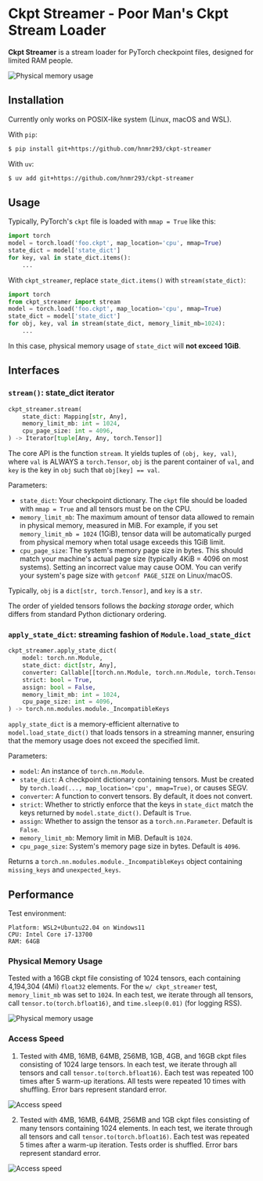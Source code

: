 # Ckpt Streamer - Poor Man's Ckpt Stream Loader

**Ckpt Streamer** is a stream loader for PyTorch checkpoint files, designed for limited RAM people.

![Physical memory usage](test/test.png)

## Installation

Currently only works on POSIX-like system (Linux, macOS and WSL).

With `pip`:

```bash
$ pip install git+https://github.com/hnmr293/ckpt-streamer
```

With `uv`:

```bash
$ uv add git+https://github.com/hnmr293/ckpt-streamer
```

## Usage
Typically, PyTorch's `ckpt` file is loaded with `mmap = True` like this:

```python
import torch
model = torch.load('foo.ckpt', map_location='cpu', mmap=True)
state_dict = model['state_dict']
for key, val in state_dict.items():
    ...
```

With `ckpt_streamer`, replace `state_dict.items()` with `stream(state_dict)`:

```python
import torch
from ckpt_streamer import stream
model = torch.load('foo.ckpt', map_location='cpu', mmap=True)
state_dict = model['state_dict']
for obj, key, val in stream(state_dict, memory_limit_mb=1024):
    ...
```

In this case, physical memory usage of `state_dict` will **not exceed 1GiB**.

## Interfaces

### `stream()`: state_dict iterator

```python
ckpt_streamer.stream(
    state_dict: Mapping[str, Any],
    memory_limit_mb: int = 1024,
    cpu_page_size: int = 4096,
) -> Iterator[tuple[Any, Any, torch.Tensor]]
```

The core API is the function `stream`. It yields tuples of `(obj, key, val)`, where `val` is ALWAYS a `torch.Tensor`, `obj` is the parent container of `val`, and `key` is the key in `obj` such that `obj[key] == val`.

Parameters:
- `state_dict`: Your checkpoint dictionary. The `ckpt` file should be loaded with `mmap = True` and all tensors must be on the CPU.
- `memory_limit_mb`: The maximum amount of tensor data allowed to remain in physical memory, measured in MiB. For example, if you set `memory_limit_mb = 1024` (1GiB), tensor data will be automatically purged from physical memory when total usage exceeds this 1GiB limit.
- `cpu_page_size`: The system's memory page size in bytes. This should match your machine's actual page size (typically 4KiB = 4096 on most systems). Setting an incorrect value may cause OOM. You can verify your system's page size with `getconf PAGE_SIZE` on Linux/macOS.

Typically, `obj` is a `dict[str, torch.Tensor]`, and `key` is a `str`.

The order of yielded tensors follows the *backing storage* order, which differs from standard Python dictionary ordering.

### `apply_state_dict`: streaming fashion of `Module.load_state_dict`

```python
ckpt_streamer.apply_state_dict(
    model: torch.nn.Module,
    state_dict: dict[str, Any],
    converter: Callable[[torch.nn.Module, torch.nn.Module, torch.Tensor], torch.Tensor] = lambda root_module, current_module, x: x,
    strict: bool = True,
    assign: bool = False,
    memory_limit_mb: int = 1024,
    cpu_page_size: int = 4096,
) -> torch.nn.modules.module._IncompatibleKeys
```

`apply_state_dict` is a memory-efficient alternative to `model.load_state_dict()` that loads tensors in a streaming manner, ensuring that the memory usage does not exceed the specified limit.

Parameters:
- `model`: An instance of `torch.nn.Module`.
- `state_dict`: A checkpoint dictionary containing tensors. Must be created by `torch.load(..., map_location='cpu', mmap=True)`, or causes SEGV.
- `converter`: A function to convert tensors. By default, it does not convert.
- `strict`: Whether to strictly enforce that the keys in `state_dict` match the keys returned by `model.state_dict()`. Default is `True`.
- `assign`: Whether to assign the tensor as a `torch.nn.Parameter`. Default is `False`.
- `memory_limit_mb`: Memory limit in MiB. Default is `1024`.
- `cpu_page_size`: System's memory page size in bytes. Default is `4096`.

Returns a `torch.nn.modules.module._IncompatibleKeys` object containing `missing_keys` and `unexpected_keys`.

## Performance

Test environment:
```
Platform: WSL2+Ubuntu22.04 on Windows11
CPU: Intel Core i7-13700
RAM: 64GB
```

### Physical Memory Usage

Tested with a 16GB ckpt file consisting of 1024 tensors, each containing 4,194,304 (4Mi) `float32` elements. For the `w/ ckpt_streamer` test, `memory_limit_mb` was set to `1024`. In each test, we iterate through all tensors, call `tensor.to(torch.bfloat16)`, and `time.sleep(0.01)` (for logging RSS).

![Physical memory usage](test/test.png)

### Access Speed

1. Tested with 4MB, 16MB, 64MB, 256MB, 1GB, 4GB, and 16GB ckpt files consisting of 1024 large tensors. In each test, we iterate through all tensors and call `tensor.to(torch.bfloat16)`. Each test was repeated 100 times after 5 warm-up iterations. All tests were repeated 10 times with shuffling. Error bars represent standard error.

![Access speed](test/perf1.png)

2. Tested with 4MB, 16MB, 64MB, 256MB and 1GB ckpt files consisting of many tensors containing 1024 elements. In each test, we iterate through all tensors and call `tensor.to(torch.bfloat16)`. Each test was repeated 5 times after a warm-up iteration. Tests order is shuffled. Error bars represent standard error.

![Access speed](test/perf2.png)
